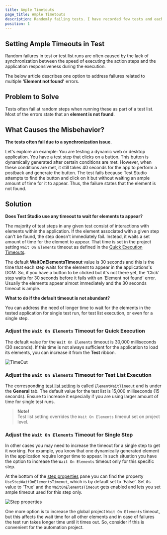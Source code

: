 ```yaml
---
title: Ample Timetouts
page_title: Ample Timetouts
description: Randomly failing tests. I have recorded few tests and each time I run these, they fail at different step. 
position: 1
---
```

## Setting Ample Timeouts in Test 

Random failures in test or test list runs are often caused by the lack of synchronization between the speed of executing the action steps and the application responsiveness during the execution. 

The below article describes one option to address failures related to multiple __'Element not found'__ errors.

## Problem to Solve 

Tests often fail at random steps when running these as part of a test list. Most of the errors state that an __element is not found__.

## What Causes the Misbehavior? 

__The tests often fail due to a synchronization issue.__

Let's explore an example: 
You are testing a dynamic web or desktop application. You have a test step that clicks on a button. This button is dynamically generated after certain conditions are met. However, when these conditions are met, it still takes 40 seconds for the app to perform a postback and generate the button. 
The test fails because Test Studio attempts to find the button and click on it but without waiting an ample amount of time for it to appear. Thus, the failure states that the element is not found. 

## Solution

__Does Test Studio use any timeout to wait for elements to appear?__

The majority of test steps in any given test consist of interactions with elements within the application. If the element associated with a given step can't be found, the step doesn't immediately fail. Instead, it waits a set amount of time for the element to appear. That time is set in the project setting `Wait On Elements` timeout as defined in the <a href="/automated-tests/test-execution/quick-run-timeouts" target="_blank">Quick Execution Timeouts</a>. 

The default __WaitOnElementsTimeout__ value is 30 seconds and this is the time that each step waits for the element to appear in the applications's DOM. So, if you have a button to be clicked but it's not there yet, the 'Click' step waits for 30 seconds before it fails with an 'Element not found' error. Usually the elements appear almost immediately and the 30 seconds timeout is ample.

__What to do if the default timeout is not abundant?__

You can address the need of longer time to wait for the elements in the tested application for single test run, for test list execution, or even for a single step. 

### Adjust the `Wait On Elements` Timeout for Quick Execution

The default value for the `Wait On Elements` timeout is 30,000 milliseconds (30 seconds). If this time is not always sufficient for the application to load its elements, you can increase it from the __Test__ ribbon. 

![TimeOut][1]

### Adjust the `Wait On Elements` Timeout for Test List Execution

The corresponding <a href="/getting-started/test-execution/test-list-settings" target="_blank">test list setting</a> is called `ElementWaitTimeout` and is under the __General__ tab. The default value for the test list is 15,000 milliseconds (15 seconds). Ensure to increase it especially if you are using larger amount of time for single test runs. 

> __Note!__ 
><br>
> Test list setting overrides the `Wait On Elements` timeout set on project level. 

### Adjust the `Wait On Elements` Timeout for Single Step

In other cases you may need to increase the timeout for a single step to get it working. For example, you know that one dynamically generated element in the application require longer time to appear. In such situation you have the option to increase the `Wait On Elements` timeout only for this specific step. 

At the bottom of the <a href="/features/test-maintenance/test-step-properties" target="_blank">step properties</a> pane you can find the property `UseStepWaitOnElementsTimeout`, which is by default set to 'False'. Set its value to 'True' and the `WaitOnElementsTimeout` gets enabled and lets you set ample timeout used for this step only. 

![Step properties][2]

One more option is to increase the global project `Wait On Elements` timeout, but this affects the wait time for all other elements and in case of failures the test run takes longer time until it times out. So, consider if this is convenient for the automation project. 


[1]: /img/automated-tests/test-execution/quick-run-timeouts/fig10.png
[2]: /img/knowledge-base/test-automation-kb/ample-timetouts/fig2.png